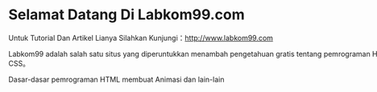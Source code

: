 <!DOCTYPE html PUBLIC "-//W3C//DTD XHTML 1.0 Transitional//EN" "http://www.w3.org/TR/xhtml1/DTD/xhtml1-transitional.dtd">
<html xmlns="http://www.w3.org/1999/xhtml" xml:lang="en">
<head>
	<meta http-equiv="Content-Type" content="text/html;charset=UTF-8">
	<title>Labkom99.com</title>
	<style type="text/css">
		body{font-size: 14px;}
		.content{
			width: 800px;
			margin: 0 auto;
		}
	</style>
</head>
<body>
	<h1>Selamat Datang Di Labkom99.com</h1>
	<div class="content">
	<p>Untuk Tutorial Dan Artikel Lianya Silahkan Kunjungi：<a href="http://www.labkom99.com">http://www.labkom99.com</a></p>
	<p>Labkom99 adalah salah satu situs yang diperuntukkan menambah pengetahuan gratis tentang pemrograman HTML dan CSS。</p>
	<p>Dasar-dasar pemrograman HTML membuat Animasi dan lain-lain</p>
</div>
</body>
</html>
